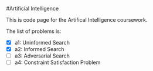 #Artificial Intelligence

This is code page for the Artifical Intelligence coursework.

The list of problems is:
- [x] a1: Uninformed Search
- [x] a2: Informed Search
- [ ] a3: Adversarial Search
- [ ] a4: Constraint Satisfaction Problem
